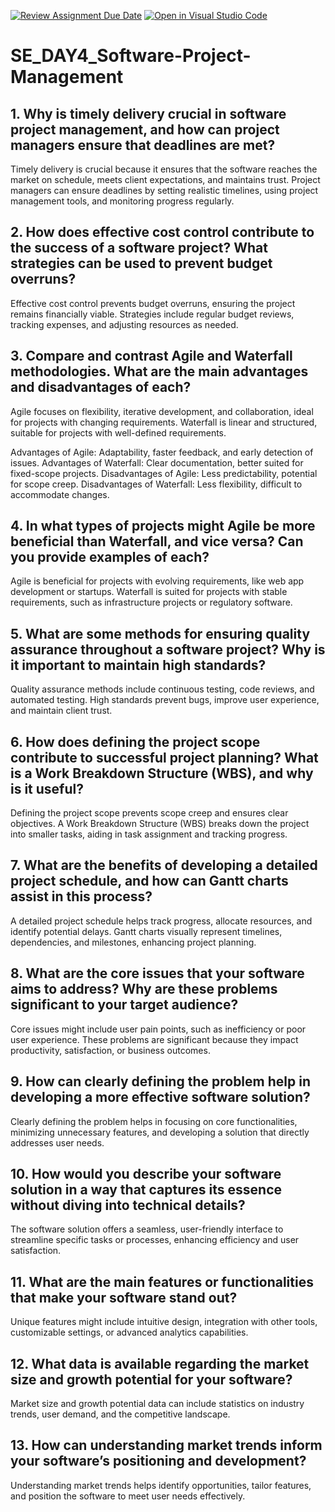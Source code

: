 [![Review Assignment Due Date](https://classroom.github.com/assets/deadline-readme-button-22041afd0340ce965d47ae6ef1cefeee28c7c493a6346c4f15d667ab976d596c.svg)](https://classroom.github.com/a/9pw6JKcu)
[![Open in Visual Studio Code](https://classroom.github.com/assets/open-in-vscode-2e0aaae1b6195c2367325f4f02e2d04e9abb55f0b24a779b69b11b9e10269abc.svg)](https://classroom.github.com/online_ide?assignment_repo_id=15656114&assignment_repo_type=AssignmentRepo)
# SE_DAY4_Software-Project-Management
## 1. Why is timely delivery crucial in software project management, and how can project managers ensure that deadlines are met?

Timely delivery is crucial because it ensures that the software reaches the market on schedule, meets client expectations, and maintains trust. Project managers can ensure deadlines by setting realistic timelines, using project management tools, and monitoring progress regularly.

## 2. How does effective cost control contribute to the success of a software project? What strategies can be used to prevent budget overruns?
Effective cost control prevents budget overruns, ensuring the project remains financially viable. Strategies include regular budget reviews, tracking expenses, and adjusting resources as needed.


## 3. Compare and contrast Agile and Waterfall methodologies. What are the main advantages and disadvantages of each?
Agile focuses on flexibility, iterative development, and collaboration, ideal for projects with changing requirements. Waterfall is linear and structured, suitable for projects with well-defined requirements.

Advantages of Agile: Adaptability, faster feedback, and early detection of issues.
Advantages of Waterfall: Clear documentation, better suited for fixed-scope projects.
Disadvantages of Agile: Less predictability, potential for scope creep.
Disadvantages of Waterfall: Less flexibility, difficult to accommodate changes.

## 4. In what types of projects might Agile be more beneficial than Waterfall, and vice versa? Can you provide examples of each?
Agile is beneficial for projects with evolving requirements, like web app development or startups. Waterfall is suited for projects with stable requirements, such as infrastructure projects or regulatory software.



## 5. What are some methods for ensuring quality assurance throughout a software project? Why is it important to maintain high standards?
Quality assurance methods include continuous testing, code reviews, and automated testing. High standards prevent bugs, improve user experience, and maintain client trust.



## 6. How does defining the project scope contribute to successful project planning? What is a Work Breakdown Structure (WBS), and why is it useful?
Defining the project scope prevents scope creep and ensures clear objectives. A Work Breakdown Structure (WBS) breaks down the project into smaller tasks, aiding in task assignment and tracking progress.



## 7. What are the benefits of developing a detailed project schedule, and how can Gantt charts assist in this process?
A detailed project schedule helps track progress, allocate resources, and identify potential delays. Gantt charts visually represent timelines, dependencies, and milestones, enhancing project planning.

## 8. What are the core issues that your software aims to address? Why are these problems significant to your target audience?

Core issues might include user pain points, such as inefficiency or poor user experience. These problems are significant because they impact productivity, satisfaction, or business outcomes.


## 9. How can clearly defining the problem help in developing a more effective software solution?
Clearly defining the problem helps in focusing on core functionalities, minimizing unnecessary features, and developing a solution that directly addresses user needs.

## 10. How would you describe your software solution in a way that captures its essence without diving into technical details?
The software solution offers a seamless, user-friendly interface to streamline specific tasks or processes, enhancing efficiency and user satisfaction.

## 11. What are the main features or functionalities that make your software stand out?
Unique features might include intuitive design, integration with other tools, customizable settings, or advanced analytics capabilities.

## 12. What data is available regarding the market size and growth potential for your software?
Market size and growth potential data can include statistics on industry trends, user demand, and the competitive landscape.


## 13. How can understanding market trends inform your software’s positioning and development?
Understanding market trends helps identify opportunities, tailor features, and position the software to meet user needs effectively.
